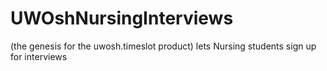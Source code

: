 UWOshNursingInterviews
======================

(the genesis for the uwosh.timeslot product) lets Nursing students sign up for interviews 
